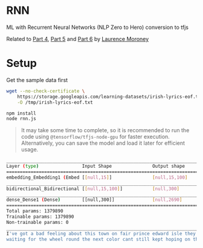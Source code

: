 # RNN
ML with Recurrent Neural Networks (NLP Zero to Hero) conversion to tfjs

Related to [Part 4](https://youtu.be/OuYtk9Ymut4), [Part 5](https://youtu.be/A9QVYOBjZdY) and [Part 6](https://youtu.be/ZMudJXhsUpY) by [Laurence Moroney](https://github.com/lmoroney)

# Setup

Get the sample data first

```bash
wget --no-check-certificate \
    https://storage.googleapis.com/learning-datasets/irish-lyrics-eof.txt \
    -O /tmp/irish-lyrics-eof.txt
```

```bash
npm install
node rnn.js
```
> It may take some time to complete, so it is recommended to run the code using `@tensorflow/tfjs-node-gpu` for faster execution. Alternatively, you can save the model and load it later for efficient usage.

```bash
__________________________________________________________________________________________
Layer (type)                Input Shape               Output shape              Param #   
==========================================================================================
embedding_Embedding1 (Embed [[null,15]]               [null,15,100]             269000
__________________________________________________________________________________________
bidirectional_Bidirectional [[null,15,100]]           [null,300]                301200
__________________________________________________________________________________________
dense_Dense1 (Dense)        [[null,300]]              [null,2690]               809690
==========================================================================================
Total params: 1379890
Trainable params: 1379890
Non-trainable params: 0
__________________________________________________________________________________________
I've got a bad feeling about this town on fair prince edward isle they shone delight in dublin twas praise nor her love alone that shining pike mother too god rest runaway chirping you to sleep with a baby gone alas like our youth too much i suppose fly heather no feet begin glance turns to make her drowsy too late than thady sinking funds were afford married to find the boyne from answer down to smother house oflynn fresh feet fellows are 
waiting for the wheel round the next color cant still kept hoping on the counter then rink dreaming of whiskey and sea we were
```
